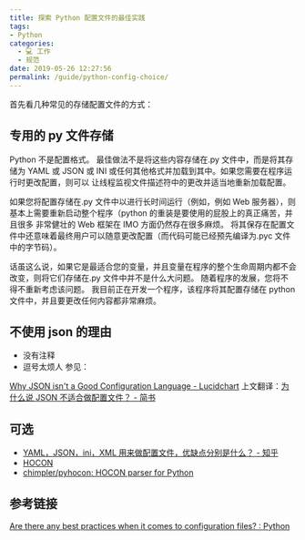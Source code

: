 ```yaml
---
title: 探索 Python 配置文件的最佳实践
tags: 
- Python
categories: 
  - 💻 工作
  - 规范
date: 2019-05-26 12:27:56
permalink: /guide/python-config-choice/
---
```

首先看几种常见的存储配置文件的方式：

## 专用的 py 文件存储

Python 不是配置格式。 最佳做法不是将这些内容存储在.py 文件中，而是将其存储为 YAML 或 JSON 或 INI 或任何其他格式并加载到其中。如果您需要在程序运行时更改配置，则可以 让线程监视文件描述符中的更改并适当地重新加载配置。

如果您将配置存储在.py 文件中以进行长时间运行（例如，例如 Web 服务器），则基本上需要重新启动整个程序（python 的重装是要使用的屁股上的真正痛苦，并且很多 非常健壮的 Web 框架在 IMO 方面仍然存在很多麻烦。 将其保存在配置文件中还意味着最终用户可以随意更改配置（而代码可能已经预先编译为.pyc 文件中的字节码）。

话虽这么说，如果它是最适合您的变量，并且变量在程序的整个生命周期内都不会改变，则将它们存储在.py 文件中并不是什么大问题。 随着程序的发展，您将不得不重新考虑该问题。 我目前正在开发一个程序，该程序将其配置存储在 python 文件中，并且要更改任何内容都非常麻烦。

## 不使用 json 的理由
- 没有注释
- 逗号太烦人
参见：

[Why JSON isn't a Good Configuration Language - Lucidchart](https://www.lucidchart.com/techblog/2018/07/16/why-json-isnt-a-good-configuration-language/)
  上文翻译：[为什么说 JSON 不适合做配置文件？ - 简书](https://www.jianshu.com/p/c69453777c4b)

## 可选

- [YAML，JSON，ini，XML 用来做配置文件，优缺点分别是什么？ - 知乎](https://www.zhihu.com/question/41253282)
- [HOCON](https://www.zhihu.com/question/41253282/answer/119857880)
- [chimpler/pyhocon: HOCON parser for Python](https://github.com/chimpler/pyhocon)

## 参考链接
[Are there any best practices when it comes to configuration files? : Python](https://www.reddit.com/r/Python/comments/46m0ud/are_there_any_best_practices_when_it_comes_to/)